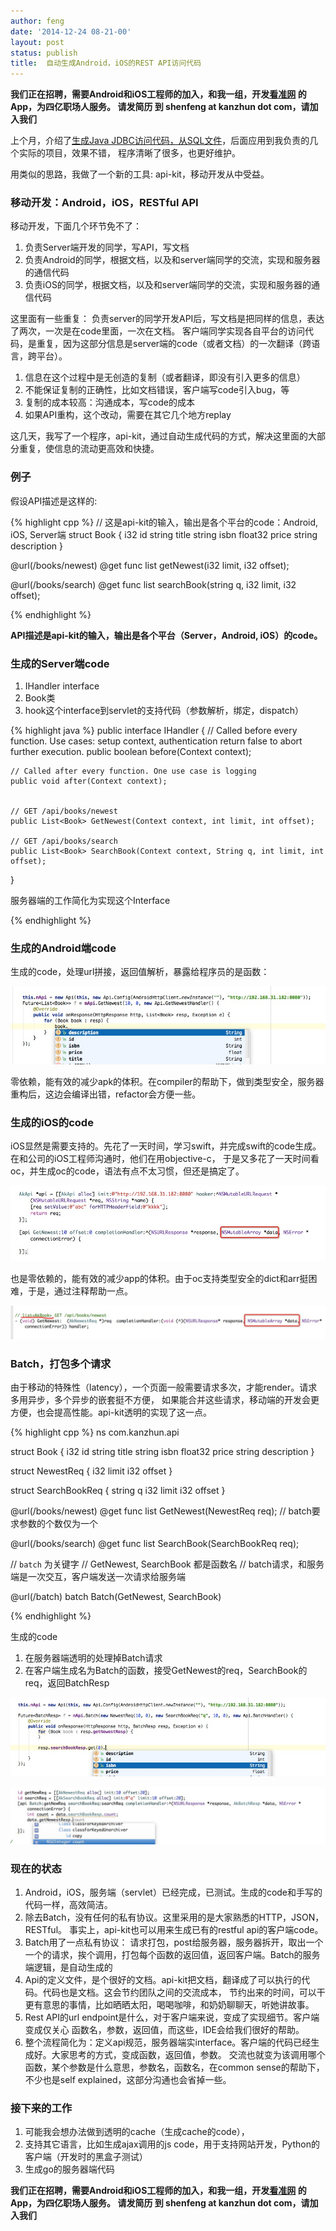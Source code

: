 ```yaml
---
author: feng
date: '2014-12-24 08-21-00'
layout: post
status: publish
title:  自动生成Android，iOS的REST API访问代码
---
```


**我们正在招聘，需要Android和iOS工程师的加入，和我一组，开发[看准网](http://www.kanzhun.com) 的App，为四亿职场人服务。
请发简历 到 shenfeng at kanzhun dot com，请加入我们**

上个月，介绍了[生成Java JDBC访问代码，从SQL文件](/java-jdbc-generate-boilerplate.html)，后面应用到我负责的几个实际的项目，效果不错，
程序清晰了很多，也更好维护。

用类似的思路，我做了一个新的工具: api-kit，移动开发从中受益。

### 移动开发：Android，iOS，RESTful API

移动开发，下面几个环节免不了：

1. 负责Server端开发的同学，写API，写文档
2. 负责Android的同学，根据文档，以及和server端同学的交流，实现和服务器的通信代码
3. 负责iOS的同学，根据文档，以及和server端同学的交流，实现和服务器的通信代码

这里面有一些重复： 负责server的同学开发API后，写文档是把同样的信息，表达了两次，一次是在code里面，一次在文档。
客户端同学实现各自平台的访问代码，是重复，因为这部分信息是server端的code（或者文档）的一次翻译（跨语言，跨平台）。

1. 信息在这个过程中是无创造的复制（或者翻译，即没有引入更多的信息）
2. 不能保证复制的正确性，比如文档错误，客户端写code引入bug，等
3. 复制的成本较高：沟通成本，写code的成本
4. 如果API重构，这个改动，需要在其它几个地方replay

这几天，我写了一个程序，api-kit，通过自动生成代码的方式，解决这里面的大部分重复，使信息的流动更高效和快捷。

### 例子

假设API描述是这样的:

{% highlight cpp %}
// 这是api-kit的输入，输出是各个平台的code：Android, iOS, Server端
struct Book {
    i32 id
    string title
    string isbn
    float32 price
    string description
}

@url(/books/newest)
@get
func list<Book> getNewest(i32 limit, i32 offset);

@url(/books/search)
@get
func list<Book> searchBook(string q, i32 limit, i32 offset);

{% endhighlight %}

**API描述是api-kit的输入，输出是各个平台（Server，Android, iOS）的code。**

### 生成的Server端code

1. IHandler interface
2. Book类
3. hook这个interface到servlet的支持代码（参数解析，绑定，dispatch）

{% highlight java %}
public interface IHandler {
    // Called before every function. Use cases: setup context, authentication return false to abort further execution.
    public boolean before(Context context);

    // Called after every function. One use case is logging
    public void after(Context context);


    // GET /api/books/newest
    public List<Book> GetNewest(Context context, int limit, int offset);

    // GET /api/books/search
    public List<Book> SearchBook(Context context, String q, int limit, int offset);
}

服务器端的工作简化为实现这个Interface

{% endhighlight %}

### 生成的Android端code

生成的code，处理url拼接，返回值解析，暴露给程序员的是函数：

![2](imgs/apikit/android.png)

零依赖，能有效的减少apk的体积。在compiler的帮助下，做到类型安全，服务器重构后，这边会编译出错，refactor会方便一些。


### 生成的iOS的code

iOS显然是需要支持的。先花了一天时间，学习swift，并完成swift的code生成。在和公司的iOS工程师沟通时，他们在用objective-c，
于是又多花了一天时间看oc，并生成oc的code，语法有点不太习惯，但还是搞定了。

![2](imgs/apikit/ios.png)

也是零依赖的，能有效的减少app的体积。由于oc支持类型安全的dict和arr挺困难，于是，通过注释帮助一点。

![2](imgs/apikit/os_type.png)

### Batch，打包多个请求

由于移动的特殊性（latency），一个页面一般需要请求多次，才能render。请求多用异步，多个异步的嵌套挺不方便，
如果能合并这些请求，移动端的开发会更方便，也会提高性能。api-kit透明的实现了这一点。

{% highlight cpp %}
ns com.kanzhun.api

struct Book {
    i32 id
    string title
    string isbn
    float32 price
    string description
}

struct NewestReq {
    i32 limit
    i32 offset
}

struct SearchBookReq {
    string q
    i32 limit
    i32 offset
}

@url(/books/newest)
@get
func list<Book> GetNewest(NewestReq req); // batch要求参数的个数仅为一个

@url(/books/search)
@get
func list<Book> SearchBook(SearchBookReq req);

// `batch` 为关键字
// GetNewest, SearchBook 都是函数名
// batch请求，和服务端是一次交互，客户端发送一次请求给服务端

@url(/batch)
batch Batch(GetNewest, SearchBook)

{% endhighlight %}

生成的code

1. 在服务器端透明的处理掉Batch请求
2. 在客户端生成名为Batch的函数，接受GetNewest的req，SearchBook的req，返回BatchResp

![2](imgs/apikit/batch.png)

![2](imgs/apikit/batch_ios.png)


### 现在的状态

1. Android，iOS，服务端（servlet）已经完成，已测试。生成的code和手写的代码一样，高效简洁。
2. 除去Batch，没有任何的私有协议。这里采用的是大家熟悉的HTTP，JSON，RESTful。 事实上，api-kit也可以用来生成已有的restful api的客户端code。
3. Batch用了一点私有协议： 请求打包，post给服务器，服务器拆开，取出一个一个的请求，挨个调用，打包每个函数的返回值，返回客户端。Batch的服务端逻辑，是自动生成的
4. Api的定义文件，是个很好的文档。api-kit把文档，翻译成了可以执行的代码。代码也是文档。这会节约团队之间的交流成本，
节约出来的时间，可以干更有意思的事情，比如晒晒太阳，喝喝咖啡，和奶奶聊聊天，听她讲故事。
5. Rest API的url endpoint是什么，对于客户端来说，变成了实现细节。客户端变成仅关心 函数名，参数，返回值，而这些，IDE会给我们很好的帮助。
6. 整个流程简化为：定义api规范，服务器端实interface。客户端的代码已经生成好。大家思考的方式，变成函数，返回值，参数。
交流也就变为该调用哪个函数，某个参数是什么意思，参数名，函数名，在common sense的帮助下，不少也是self explained，这部分沟通也会省掉一些。

### 接下来的工作

1. 可能我会想办法做到透明的cache（生成cache的code），
2. 支持其它语言，比如生成ajax调用的js code，用于支持网站开发，Python的客户端（开发时的黑盒子测试）
3. 生成go的服务器端代码


**我们正在招聘，需要Android和iOS工程师的加入，和我一组，开发[看准网](http://www.kanzhun.com) 的App，为四亿职场人服务。
请发简历 到 shenfeng at kanzhun dot com，请加入我们**
